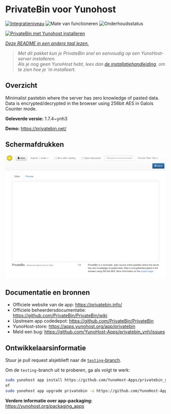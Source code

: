 <!--
NB: Deze README is automatisch gegenereerd door <https://github.com/YunoHost/apps/tree/master/tools/readme_generator>
Hij mag NIET handmatig aangepast worden.
-->

# PrivateBin voor Yunohost

[![Integratieniveau](https://dash.yunohost.org/integration/privatebin.svg)](https://ci-apps.yunohost.org/ci/apps/privatebin/) ![Mate van functioneren](https://ci-apps.yunohost.org/ci/badges/privatebin.status.svg) ![Onderhoudsstatus](https://ci-apps.yunohost.org/ci/badges/privatebin.maintain.svg)

[![PrivateBin met Yunohost installeren](https://install-app.yunohost.org/install-with-yunohost.svg)](https://install-app.yunohost.org/?app=privatebin)

*[Deze README in een andere taal lezen.](./ALL_README.md)*

> *Met dit pakket kun je PrivateBin snel en eenvoudig op een YunoHost-server installeren.*  
> *Als je nog geen YunoHost hebt, lees dan [de installatiehandleiding](https://yunohost.org/install), om te zien hoe je 'm installeert.*

## Overzicht

Minimalist pastebin where the server has zero knowledge of pasted data. Data is encrypted/decrypted in the browser using 256bit AES in Galois Counter mode.


**Geleverde versie:** 1.7.4~ynh3

**Demo:** <https://privatebin.net/>

## Schermafdrukken

![Schermafdrukken van PrivateBin](./doc/screenshots/bootstrap.png)

## Documentatie en bronnen

- Officiele website van de app: <https://privatebin.info/>
- Officiele beheerdersdocumentatie: <https://github.com/PrivateBin/PrivateBin/wiki>
- Upstream app codedepot: <https://github.com/PrivateBin/PrivateBin>
- YunoHost-store: <https://apps.yunohost.org/app/privatebin>
- Meld een bug: <https://github.com/YunoHost-Apps/privatebin_ynh/issues>

## Ontwikkelaarsinformatie

Stuur je pull request alsjeblieft naar de [`testing`-branch](https://github.com/YunoHost-Apps/privatebin_ynh/tree/testing).

Om de `testing`-branch uit te proberen, ga als volgt te werk:

```bash
sudo yunohost app install https://github.com/YunoHost-Apps/privatebin_ynh/tree/testing --debug
of
sudo yunohost app upgrade privatebin -u https://github.com/YunoHost-Apps/privatebin_ynh/tree/testing --debug
```

**Verdere informatie over app-packaging:** <https://yunohost.org/packaging_apps>
